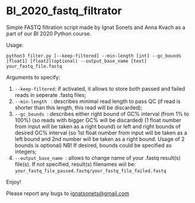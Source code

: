 # BI_2020_fastq_filtrator
Simple FASTQ filtration script made by Ignat Sonets and Anna Kvach as a part of our BI 2020 Python course.

Usage:
```
python3 filter.py [--keep-filtered] --min-length [int] --gc_bounds [float1] [float2](optional) --output_base_name [text] your_fastq_file.fastq
```
Arguments to specify:
1) ``` --keep-filtered ```: if activated, it allows to store both passed and failed reads in seperate .fastq files;
2) ```--min-length ``` : describes minimal read length to pass QC (if read is shorter than this length, this read will be discarded);
3) ```--gc_bounds ```: describes either right bound of GC% interval (from 1% to 100%) (so reads with bigger GC% will be discarded) (1 float number from input will be taken as a right bound) or left and right bounds of desired GC% interval (so 1st float number from input will be taken as a left bound and 2nd number will be taken as a right bound. Usage of 2 bounds is optional) NB! If desired, bounds could be specified as integers;
4) ```--output_base_name ```: allows to change name of your .fastq result(s) file(s). If not specified, result(s) filenames wiil be:
```your_fastq_file_passed.fastq/your_fastq_file_failed.fastq ```

Enjoy!

Please report any bugs to ignatsonets@gmail.com

